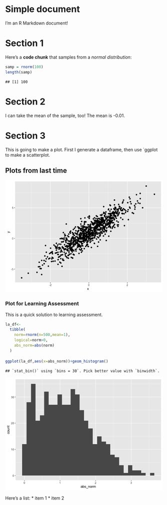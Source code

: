 Simple document
================

I’m an R Markdown document!

# Section 1

Here’s a **code chunk** that samples from a *normal distribution*:

``` r
samp = rnorm(100)
length(samp)
```

    ## [1] 100

# Section 2

I can take the mean of the sample, too! The mean is -0.01.

# Section 3

This is going to make a plot. First I generate a dataframe, then use
\`ggplot to make a scatterplot.

## Plots from last time

![](template_files/figure-gfm/chunk_scatterplot-1.png)<!-- -->

### Plot for Learning Assessment

This is a quick solution to learning assessment.

``` r
la_df<-
  tibble(
    norm=rnorm(n=500,mean=1),
    logical=norm>0,
    abs_norm=abs(norm)
  )

ggplot(la_df,aes(x=abs_norm))+geom_histogram()
```

    ## `stat_bin()` using `bins = 30`. Pick better value with `binwidth`.

![](template_files/figure-gfm/learning_assessment-1.png)<!-- -->

Here’s a list: \* item 1 \* item 2
